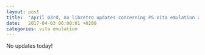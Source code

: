 ```yaml
---
layout: post
title:  "April 03rd, no libretro updates concerning PS Vita emulation and emulators"
date:   2017-04-03 06:00:01 +0200
categories: vita emulation
---
```


No updates today!
